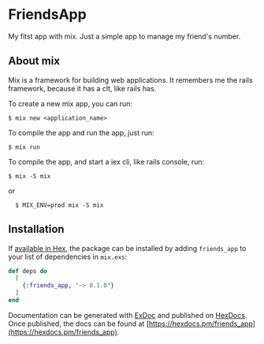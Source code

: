# FriendsApp

My fitst app with mix. Just a simple app to manage my friend's number.

## About mix

Mix is a framework for building web applications. It remembers me the rails framework, because it has
a clt, like rails has.

To create a new mix app, you can run:

    $ mix new <application_name>

To compile the app and run the app, just run:

    $ mix run

To compile the app, and start a iex cli, like rails console, run:

    $ mix -S mix

or

      $ MIX_ENV=prod mix -S mix

## Installation

If [available in Hex](https://hex.pm/docs/publish), the package can be installed
by adding `friends_app` to your list of dependencies in `mix.exs`:

```elixir
def deps do
  [
    {:friends_app, "~> 0.1.0"}
  ]
end
```

Documentation can be generated with [ExDoc](https://github.com/elixir-lang/ex_doc)
and published on [HexDocs](https://hexdocs.pm). Once published, the docs can
be found at [https://hexdocs.pm/friends_app](https://hexdocs.pm/friends_app).
